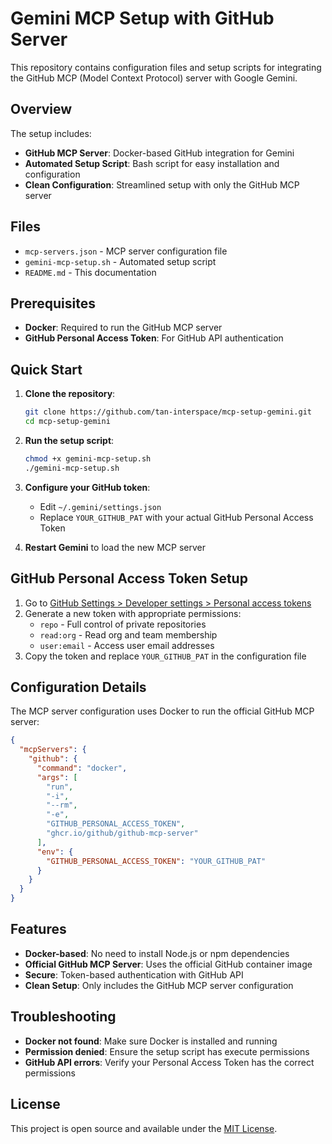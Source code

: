 # Gemini MCP Setup with GitHub Server

This repository contains configuration files and setup scripts for integrating the GitHub MCP (Model Context Protocol) server with Google Gemini.

## Overview

The setup includes:
- **GitHub MCP Server**: Docker-based GitHub integration for Gemini
- **Automated Setup Script**: Bash script for easy installation and configuration
- **Clean Configuration**: Streamlined setup with only the GitHub MCP server

## Files

- `mcp-servers.json` - MCP server configuration file
- `gemini-mcp-setup.sh` - Automated setup script
- `README.md` - This documentation

## Prerequisites

- **Docker**: Required to run the GitHub MCP server
- **GitHub Personal Access Token**: For GitHub API authentication

## Quick Start

1. **Clone the repository**:
   ```bash
   git clone https://github.com/tan-interspace/mcp-setup-gemini.git
   cd mcp-setup-gemini
   ```

2. **Run the setup script**:
   ```bash
   chmod +x gemini-mcp-setup.sh
   ./gemini-mcp-setup.sh
   ```

3. **Configure your GitHub token**:
   - Edit `~/.gemini/settings.json`
   - Replace `YOUR_GITHUB_PAT` with your actual GitHub Personal Access Token

4. **Restart Gemini** to load the new MCP server

## GitHub Personal Access Token Setup

1. Go to [GitHub Settings > Developer settings > Personal access tokens](https://github.com/settings/tokens)
2. Generate a new token with appropriate permissions:
   - `repo` - Full control of private repositories
   - `read:org` - Read org and team membership
   - `user:email` - Access user email addresses
3. Copy the token and replace `YOUR_GITHUB_PAT` in the configuration file

## Configuration Details

The MCP server configuration uses Docker to run the official GitHub MCP server:

```json
{
  "mcpServers": {
    "github": {
      "command": "docker",
      "args": [
        "run",
        "-i",
        "--rm",
        "-e",
        "GITHUB_PERSONAL_ACCESS_TOKEN",
        "ghcr.io/github/github-mcp-server"
      ],
      "env": {
        "GITHUB_PERSONAL_ACCESS_TOKEN": "YOUR_GITHUB_PAT"
      }
    }
  }
}
```

## Features

- **Docker-based**: No need to install Node.js or npm dependencies
- **Official GitHub MCP Server**: Uses the official GitHub container image
- **Secure**: Token-based authentication with GitHub API
- **Clean Setup**: Only includes the GitHub MCP server configuration

## Troubleshooting

- **Docker not found**: Make sure Docker is installed and running
- **Permission denied**: Ensure the setup script has execute permissions
- **GitHub API errors**: Verify your Personal Access Token has the correct permissions

## License

This project is open source and available under the [MIT License](LICENSE).
